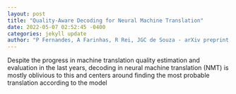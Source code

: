 ```yaml
--- 
layout: post 
title: "Quality-Aware Decoding for Neural Machine Translation" 
date: 2022-05-07 02:52:45 -0400 
categories: jekyll update 
author: "P Fernandes, A Farinhas, R Rei, JGC de Souza - arXiv preprint arXiv , 2022" 
--- 
```

Despite the progress in machine translation quality estimation and evaluation in the last years, decoding in neural machine translation (NMT) is mostly oblivious to this and centers around finding the most probable translation according to the model